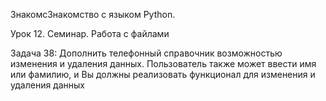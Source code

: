 ЗнакомсЗнакомство с языком Python. 

Урок 12. Семинар. Работа с файлами

Задача 38: Дополнить телефонный справочник возможностью изменения и удаления данных. 
Пользователь также может ввести имя или фамилию, и Вы должны реализовать функционал для изменения и удаления данных
